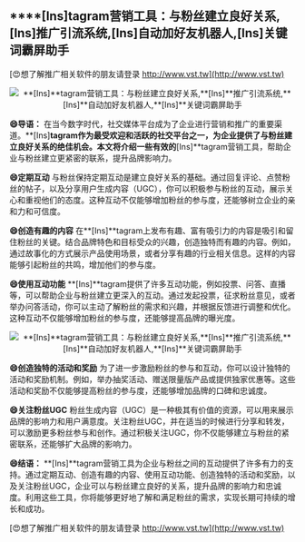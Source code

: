 ## ****[Ins]**tagram营销工具：与粉丝建立良好关系,**[Ins]**推广引流系统,**[Ins]**自动加好友机器人,**[Ins]**关键词霸屏助手**

[😍想了解推广相关软件的朋友请登录 http://www.vst.tw](http://www.vst.tw)

 <center><img src="https://vst.tw/MP4/tuiguang/png/8.png" alt="**[Ins]**tagram营销工具：与粉丝建立良好关系,**[Ins]**推广引流系统,**[Ins]**自动加好友机器人,**[Ins]**关键词霸屏助手"></center>

**😄导语：**
在当今数字时代，社交媒体平台成为了企业进行营销和推广的重要渠道。**[Ins]**tagram作为最受欢迎和活跃的社交平台之一，为企业提供了与粉丝建立良好关系的绝佳机会。本文将介绍一些有效的**[Ins]**tagram营销工具，帮助企业与粉丝建立更紧密的联系，提升品牌影响力。

**😄定期互动**
与粉丝保持定期互动是建立良好关系的基础。通过回复评论、点赞粉丝的帖子，以及分享用户生成内容（UGC），你可以积极参与粉丝的互动，展示关心和重视他们的态度。这种互动不仅能够增加粉丝的参与度，还能够树立企业的亲和力和可信度。

**😄创造有趣的内容**
在**[Ins]**tagram上发布有趣、富有吸引力的内容是吸引和留住粉丝的关键。结合品牌特色和目标受众的兴趣，创造独特而有趣的内容。例如，通过故事化的方式展示产品使用场景，或者分享有趣的行业相关信息。这样的内容能够引起粉丝的共鸣，增加他们的参与度。

**😄使用互动功能**
**[Ins]**tagram提供了许多互动功能，例如投票、问答、直播等，可以帮助企业与粉丝建立更深入的互动。通过发起投票，征求粉丝意见，或者举办问答活动，你可以主动了解粉丝的需求和兴趣，并根据反馈进行调整和优化。这种互动不仅能够增加粉丝的参与度，还能够提高品牌的曝光度。

 <center><img src="https://vst.tw/MP4/tuiguang/png/7.png" alt="**[Ins]**tagram营销工具：与粉丝建立良好关系,**[Ins]**推广引流系统,**[Ins]**自动加好友机器人,**[Ins]**关键词霸屏助手"></center>

**😄创造独特的活动和奖励**
为了进一步激励粉丝的参与和互动，你可以设计独特的活动和奖励机制。例如，举办抽奖活动、赠送限量版产品或提供独家优惠等。这些活动和奖励不仅能够提高粉丝的参与度，还能够增加品牌的口碑和忠诚度。

**😄关注粉丝UGC**
粉丝生成内容（UGC）是一种极其有价值的资源，可以用来展示品牌的影响力和用户满意度。关注粉丝UGC，并在适当的时候进行分享和转发，可以激励更多粉丝参与和创作。通过积极关注UGC，你不仅能够建立与粉丝的紧密联系，还能够扩大品牌的影响力。

**😄结语：**
**[Ins]**tagram营销工具为企业与粉丝之间的互动提供了许多有力的支持。通过定期互动、创造有趣的内容、使用互动功能、创造独特的活动和奖励，以及关注粉丝UGC，企业可以与粉丝建立良好的关系，提升品牌的影响力和忠诚度。利用这些工具，你将能够更好地了解和满足粉丝的需求，实现长期可持续的增长和成功。

[😍想了解推广相关软件的朋友请登录 http://www.vst.tw](http://www.vst.tw)




